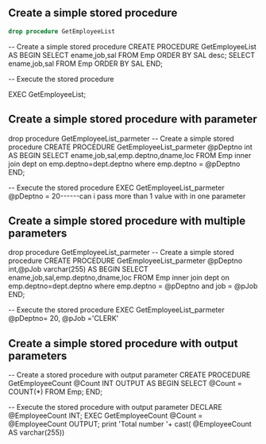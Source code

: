 ## Create a simple stored procedure
``` sql
drop procedure GetEmployeeList
```
-- Create a simple stored procedure
CREATE PROCEDURE GetEmployeeList
AS
BEGIN
    SELECT ename,job,sal
    FROM Emp
    ORDER BY SAL desc;
	SELECT ename,job,sal
    FROM Emp
    ORDER BY SAL
END;


-- Execute the stored procedure

EXEC GetEmployeeList;



## Create a simple stored procedure with parameter

drop procedure GetEmployeeList_parmeter
-- Create a simple stored procedure
CREATE PROCEDURE GetEmployeeList_parmeter
@pDeptno int
AS
BEGIN
    SELECT ename,job,sal,emp.deptno,dname,loc
    FROM Emp inner join dept
	on emp.deptno=dept.deptno
	where emp.deptno = @pDeptno 	
END;


-- Execute the stored procedure
EXEC GetEmployeeList_parmeter @pDeptno = 20------can i pass more than 1 value with in one parameter

## Create a simple stored procedure with multiple parameters

drop procedure GetEmployeeList_parmeter
-- Create a simple stored procedure
CREATE PROCEDURE GetEmployeeList_parmeter
@pDeptno int,@pJob varchar(255)
AS
BEGIN
    SELECT ename,job,sal,emp.deptno,dname,loc
    FROM Emp inner join dept
	on emp.deptno=dept.deptno
	where emp.deptno = @pDeptno
	and job = @pJob
END;


-- Execute the stored procedure
EXEC GetEmployeeList_parmeter @pDeptno= 20, @pJob ='CLERK'

## Create a simple stored procedure with output parameters 
-- Create a stored procedure with output parameter
CREATE PROCEDURE GetEmployeeCount
    @Count INT OUTPUT
AS
BEGIN
    SELECT @Count = COUNT(*)
    FROM Emp;
END;


-- Execute the stored procedure with output parameter
DECLARE @EmployeeCount INT;
EXEC GetEmployeeCount @Count = @EmployeeCount OUTPUT;
print 'Total number '+ cast( @EmployeeCount AS varchar(255))




